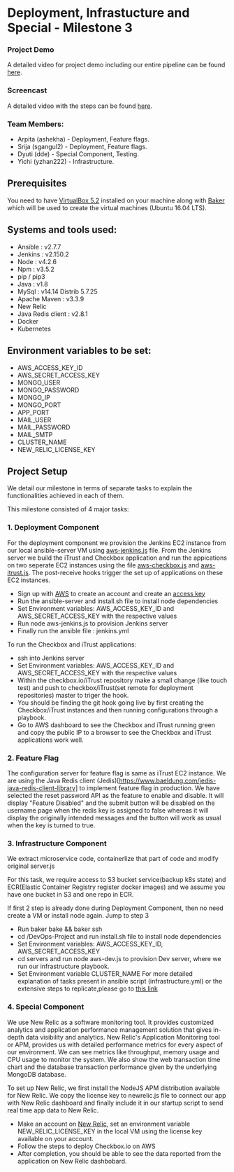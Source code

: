 # Deployment, Infrastucture and Special - Milestone 3

### Project Demo
A detailed video for project demo including our entire pipeline can be found [here](). 

### Screencast
A detailed video with the steps can be found [here]().

### Team Members:

* Arpita (ashekha) - Deployment, Feature flags.
* Srija  (sgangul2) - Deployment, Feature flags.
* Dyuti  (dde) - Special Component, Testing.
* Yichi  (yzhan222) - Infrastructure.

## Prerequisites
You need to have [VirtualBox 5.2](https://www.virtualbox.org/wiki/Download_Old_Builds_5_2) installed on your machine along with [Baker](https://docs.getbaker.io/installation/) which will be used to create the virtual machines (Ubuntu 16.04 LTS).

## Systems and tools used:

* Ansible : v2.7.7
* Jenkins : v2.150.2
* Node : v4.2.6
* Npm : v3.5.2
* pip / pip3
* Java : v1.8
* MySql : v14.14 Distrib 5.7.25
* Apache Maven : v3.3.9
* New Relic
* Java Redis client : v2.8.1
* Docker 
* Kubernetes 

## Environment variables to be set:

* AWS_ACCESS_KEY_ID
* AWS_SECRET_ACCESS_KEY
* MONGO_USER
* MONGO_PASSWORD
* MONGO_IP
* MONGO_PORT
* APP_PORT
* MAIL_USER
* MAIL_PASSWORD
* MAIL_SMTP
* CLUSTER_NAME
* NEW_RELIC_LICENSE_KEY


## Project Setup

We detail our milestone in terms of separate tasks to explain the functionalities achieved in each of them.

This milestone consisted of 4 major tasks:

### 1. Deployment Component

For the deployment component we provision the Jenkins EC2 instance from our local ansible-server VM using [aws-jenkins.js](https://github.ncsu.edu/ashekha/DevOps-Project/blob/DeploymentInfraMilestone/servers/aws-jenkins.js) file. From the Jenkins server we build the iTrust and Checkbox application and run the appications on two seperate EC2 instances using the file [aws-checkbox.js](https://github.ncsu.edu/ashekha/DevOps-Project/blob/DeploymentInfraMilestone/servers/aws-checkbox.js) and [aws-itrust.js](https://github.ncsu.edu/ashekha/DevOps-Project/blob/DeploymentInfraMilestone/servers/aws-itrust.js). The post-receive hooks trigger the set up of applications on these EC2 instances.

* Sign up with [AWS](https://aws.amazon.com/premiumsupport/plans/) to create an account and create an [access key](https://docs.aws.amazon.com/general/latest/gr/managing-aws-access-keys.html)
* Run the ansible-server and install.sh file to install node dependencies
* Set Environment variables: AWS_ACCESS_KEY_ID and AWS_SECRET_ACCESS_KEY with the respective values
* Run node aws-jenkins.js to provision Jenkins server
* Finally run the ansible file : jenkins.yml

 To run the Checkbox and iTrust applications: 

* ssh into Jenkins server 
* Set Environment variables: AWS_ACCESS_KEY_ID and AWS_SECRET_ACCESS_KEY with the respective values
* Within the checkbox.io/iTrust repository make a small change (like touch test) and push to checkbox/iTrust(set remote for deployment repositories) master to triger the hook. 
* You should be finding the git hook going live by first creating the Checkbox/iTrust instances and then running configurations through a playbook.
* Go to AWS dashboard to see the Checkbox and iTrust running green and copy the public IP to a browser to see the Checkbox and iTrust applications
work well.

### 2. Feature Flag
The configuration server for feature flag is same as iTrust EC2 instance. We are using the Java Redis client (Jedis)[https://www.baeldung.com/jedis-java-redis-client-library] to implement feature flag in production. We have selected the reset password API as the feature to enable and disable. 
It will display "Feature Disabled" and the submit button will be disabled on the username page when the redis key is assigned to false whereas it will display the originally intended messages and the button will work as usual when the key is turned to true.
 
### 3. Infrastructure Component

We extract microservice code, containerlize that part of code and modify original server.js

For this task, we require access to S3 bucket service(backup k8s state) and ECR(Elastic Container Registry register docker images) and we assume you have one bucket in S3 and one repo in ECR.

If first 2 step is already done during Deployment Component, then no need create a VM or install node again. Jump to step 3

* Run baker bake && baker ssh
* cd /DevOps-Project and run install.sh file to install node dependencies
* Set Environment variables: AWS_ACCESS_KEY_ID, AWS_SECRET_ACCESS_KEY
* cd servers and run node aws-dev.js to provision Dev server, where we run our infrastructure playbook.
* Set Environment variable CLUSTER_NAME
 For more detailed explanation of tasks present in ansible script (infrastructure.yml) or the extensive steps to replicate,please go to [this link](https://github.ncsu.edu/yzhan222/markdown-microservice)
 
### 4. Special Component
We use New Relic as a software monitoring tool. It provides customized analytics and application performance management solution that gives in-depth data visibility and analytics. New Relic's Application Monitoring tool or APM, provides us with detailed performance metrics for every aspect of our environment. We can see metrics like throughput, memory usage and CPU usage to monitor the system. We also show the web transaction time chart and the database transaction performance given by the underlying MongoDB database. 

To set up New Relic, we first install the NodeJS APM distribution available for New Relic. We copy the license key to newrelic.js file to connect our app with New Relic dashboard and finally include it in our startup script to send real time app data to New Relic. 


* Make an account on [New Relic](https://newrelic.com/), set an environment variable NEW_RELIC_LICENSE_KEY in the local VM using the license key available on your account. 
* Follow the steps to deploy Checkbox.io on AWS
* After completion, you should be able to see the data reported from the application on New Relic dashbobard.
